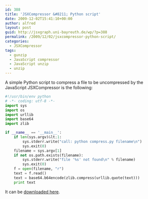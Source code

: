 ```yaml
---
id: 388
title: 'JSXCompressor &#8211; Python script'
date: 2009-12-02T15:41:10+00:00
author: alfred
layout: post
guid: http://jsxgraph.uni-bayreuth.de/wp/?p=388
permalink: /2009/12/02/jsxcompressor-python-script/
categories:
  - JSXCompressor
tags:
  - gunzip
  - JavaScript compressor
  - JavaScript unzip
  - unzip
---
```

A simple Python script to compress a file to be uncompressed by the JavaScript JSXCompressor is the following:

```python
#!/usr/bin/env python
# -*- coding: utf-8 -*-
import sys
import os
import urllib
import base64
import zlib

if __name__ == '__main__':
    if len(sys.argv)&lt;1:
        sys.stderr.write("call: python compress.py filename\n")
        sys.exit(0) 
    filename = sys.argv[1]
    if not os.path.exists(filename):
        sys.stderr.write("file '%s' not found\n" % filename)
        sys.exit(0) 
    f = open(filename, "r")
    text = f.read()
    text = base64.b64encode(zlib.compress(urllib.quote(text)))
    print text
```

It can be [downloaded here](http://jsxgraph.uni-bayreuth.de/distrib/compress.py).